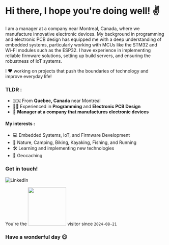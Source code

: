 # Hi there, I hope you're doing well! ✌️<br>

I am a manager at a company near Montreal, Canada, where we manufacture innovative electronic devices. My background in programming and electronic PCB design has equipped me with a deep understanding of embedded systems, particularly working with MCUs like the STM32 and Wi-Fi modules such as the ESP32. I have experience in implementing reliable firmware solutions, setting up build servers, and ensuring the robustness of IoT systems.

I ❤️ working on projects that push the boundaries of technology and improve everyday life!

### TLDR :

* 🇨🇦 From **Quebec, Canada** near Montreal
* 🧑‍💻 Experienced in **Programming** and **Electronic PCB Design**
* 🎉 **Manager at a company that manufactures electronic devices**

#### My interests :

* 💻 Embedded Systems, IoT, and Firmware Development
* 🌲 Nature, Camping, Biking, Kayaking, Fishing, and Running
* 🛠️ Learning and implementing new technologies
* 🧭 Geocaching

### Get in touch!
<p>
  <a href="www.linkedin.com/in/stevegrothe/" style="text-decoration: none">
    <img alt="LinkedIn" src="https://img.shields.io/badge/-LinkedIn-0077B5?style=for-the-badge&logo=linkedin&logoColor=white" />
  </a>
</p>

You're the <img src="https://profile-counter.glitch.me/stevegrothe+2024-08-21/count.svg" width="120"/> visitor since `2024-08-21`

### Have a wonderful day 😊
